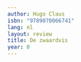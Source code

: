 ```yaml
---
author: Hugo Claus
isbn: "9789070066741"
lang: nl
layout: review
title: De zwaardvis
year: 0
---
```


